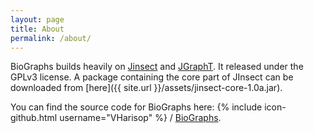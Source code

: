 ```yaml
---
layout: page
title: About
permalink: /about/
---
```


BioGraphs builds heavily on [Jinsect][jinsect] and [JGraphT][jgrapht]. It released under the GPLv3 license. A package containing the core part of JInsect can be downloaded from [here]({{ site.url }}/assets/jinsect-core-1.0a.jar).

You can find the source code for BioGraphs here: 
{% include icon-github.html username="VHarisop" %} /
[BioGraphs](https://github.com/VHarisop/BioGraphs). 


[jinsect]: https://github.com/VHarisop/JInsect
[jgrapht]: https://github.com/jgrapht/jgrapht
